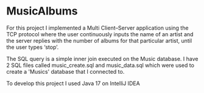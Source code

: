 # MusicAlbums

For this project I implemented a Multi Client–Server application using the TCP protocol where the user continuously inputs the name of an artist and the server replies with the number of albums for that particular artist, until the user types ‘stop’. 

The SQL query is a simple inner join executed on the Music database. I have 2 SQL files called music_create.sql and music_data.sql which were used to create a 'Musics' database that I connected to.

To develop this project I used Java 17 on IntelliJ IDEA

